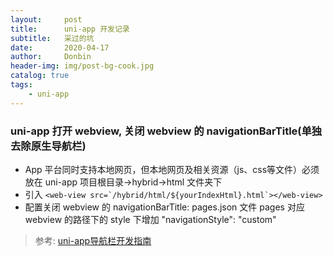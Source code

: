 ```yaml
---
layout:     post
title:      uni-app 开发记录
subtitle:   采过的坑
date:       2020-04-17
author:     Donbin
header-img: img/post-bg-cook.jpg
catalog: true
tags:
    - uni-app
---
```


### uni-app 打开 webview, 关闭 webview 的 navigationBarTitle(单独去除原生导航栏)

- App 平台同时支持本地网页，但本地网页及相关资源（js、css等文件）必须放在 uni-app 项目根目录->hybrid->html 文件夹下
- 引入 ```<web-view src=`/hybrid/html/${yourIndexHtml}.html`></web-view>```
- 配置关闭 webview 的 navigationBarTitle: pages.json 文件 pages 对应 webview 的路径下的 style 下增加 "navigationStyle": "custom"

> 参考: [uni-app导航栏开发指南](https://ask.dcloud.net.cn/article/34921)
<!-- ![](https://images.ifanr.cn/wp-content/uploads/2018/06/WWDC-21.jpg) -->
